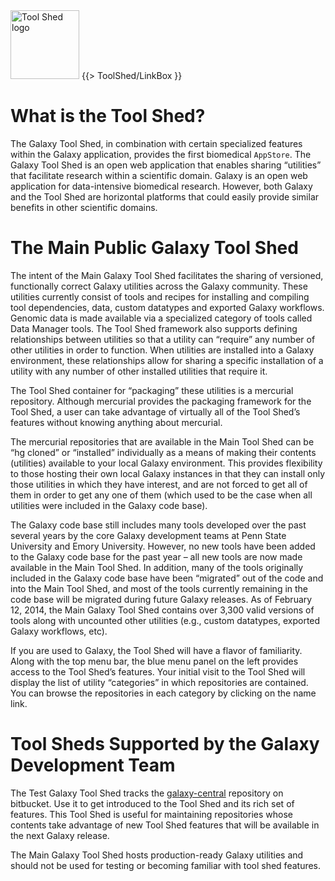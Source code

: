 <div class='right'> <a href='/ToolShed'><img src='/Images/Logos/ToolShed.jpg' alt='Tool Shed logo' height="110px" /></a> {{> ToolShed/LinkBox }} </div>

# What is the Tool Shed?

The Galaxy Tool Shed, in combination with certain specialized features within the Galaxy application, provides the first biomedical `AppStore`.   The Galaxy Tool Shed is an open web application that enables sharing “utilities” that facilitate research within a scientific domain.  Galaxy is an open web application for data-intensive biomedical research.  However, both Galaxy and the Tool Shed are horizontal platforms that could easily provide similar benefits in other scientific domains.

# The Main Public Galaxy Tool Shed

The intent of the Main Galaxy Tool Shed facilitates the sharing of versioned, functionally correct Galaxy utilities across the Galaxy community.  These utilities currently consist of tools and recipes for installing and compiling tool dependencies, data, custom datatypes and exported Galaxy workflows.  Genomic data is made available via a specialized category of tools called Data Manager tools.  The Tool Shed framework also supports defining relationships between utilities so that a utility can “require” any number of other utilities in order to function.  When utilities are installed into a Galaxy environment, these relationships allow for sharing a specific installation of a utility with any number of other installed utilities that require it.

The Tool Shed container for “packaging” these utilities is a mercurial repository.  Although mercurial provides the packaging framework for the Tool Shed, a user can take advantage of virtually all of the Tool Shed’s features without knowing anything about mercurial.

The mercurial repositories that are available in the Main Tool Shed can be “hg cloned” or “installed” individually as a means of making their contents (utilities) available to your local Galaxy environment.  This provides flexibility to those hosting their own local Galaxy instances in that they can install only those utilities in which they have interest, and are not forced to get all of them in order to get any one of them (which used to be the case when all utilities were included in the Galaxy code base).

The Galaxy code base still includes many tools developed over the past several years by the core Galaxy development teams at Penn State University and Emory University.  However, no new tools have been added to the Galaxy code base for the past year – all new tools are now made available in the Main Tool Shed.  In addition, many of the tools originally included in the Galaxy code base have been “migrated” out of the code and into the Main Tool Shed, and most of the tools currently remaining in the code base will be migrated during future Galaxy releases.  As of February 12, 2014, the Main Galaxy Tool Shed contains over 3,300 valid versions of tools along with uncounted other utilities (e.g., custom datatypes, exported Galaxy workflows, etc).

If you are used to Galaxy, the Tool Shed will have a flavor of familiarity. Along with the top menu bar, the blue menu panel on the left provides access to the Tool Shed’s features. Your initial visit to the Tool Shed will display the list of utility “categories” in which repositories are contained.  You can browse the repositories in each category by clicking on the name link.

# Tool Sheds Supported by the Galaxy Development Team

The Test Galaxy Tool Shed tracks the [galaxy-central](https://bitbucket.org/galaxy/galaxy-central) repository on bitbucket.  Use it to get introduced to the Tool Shed and its rich set of features.  This Tool Shed is useful for maintaining repositories whose contents take advantage of new Tool Shed features that will be available in the next Galaxy release.

The Main Galaxy Tool Shed hosts production-ready Galaxy utilities and should not be used for testing or becoming familiar with tool shed features.
